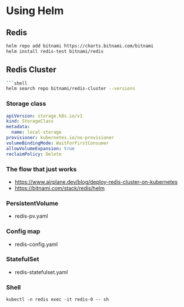 # Using Helm

## Redis

```bash
helm repo add bitnami https://charts.bitnami.com/bitnami
helm install redis-test bitnami/redis
```

## Redis Cluster

```bash
```shell
helm search repo bitnami/redis-cluster --versions
```

### Storage class

```yaml
apiVersion: storage.k8s.io/v1
kind: StorageClass
metadata:
  name: local-storage
provisioner: kubernetes.io/no-provisioner
volumeBindingMode: WaitForFirstConsumer
allowVolumeExpansion: true
reclaimPolicy: Delete
```

### The flow that just works

- https://www.airplane.dev/blog/deploy-redis-cluster-on-kubernetes
- https://bitnami.com/stack/redis/helm

### PersistentVolume

- redis-pv.yaml

### Config map

- redis-config.yaml

### StatefulSet

- redis-statefulset.yaml

### Shell

```shell
kubectl -n redis exec -it redis-0 -- sh
```
